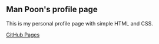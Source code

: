 ## Man Poon's profile page
This is my personal profile page with simple HTML and CSS.

[GitHub Pages](https://chunman906.github.io/profile/)
